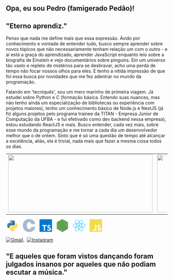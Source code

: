 ## Opa, eu sou Pedro (famigerado Pedão)!

## "Eterno aprendiz."
Penso que nada me define mais que essa expressão. Ávido por conhecimento e vontade de entender tudo, busco sempre aprender sobre novos tópicos que não necessariamente tenham relação um com o outro - e aí está a graça do aprendizado, aprender JavaScript enquanto leio sobre a biografia de Einstein e vejo documentários sobre pinguins. Em um universo tão vasto e repleto de mistérios para se desbravar, acho uma perda de tempo não focar nossos olhos para eles. E tenho a nítida impressão de que foi essa busca por novidades que me fez adentrar no mundo da programação. 

Falando em 'tecniquês', sou um mero marinho de primeira viagem. Já estudei sobre Python e C (formação básica. Entendo suas nuances, mas não tenho ainda um especialização de bibliotecas ou experiência com projetos maiores), tenho um conhecimento básico de Node.js e NestJS (já fiz alguns projetos pelo programa trainee da TITAN - Empresa Júnior de Computação da UFBA - e fui efetivado como dev backend nessa empresa), estou estudando ReactJS e mais. Busco entender, cada vez mais, sobre esse mundo da programação e me tornar a cada dia um desenvolvedor melhor que o de ontem. Sinto que é só uma questão de tempo até alcançar a excelência, aliás, ela é trivial, nada mais que fazer a mesma coisa todos os dias.

<table>
  <tr>
    <td>
      <img 
        src="https://github-readme-stats.vercel.app/api?username=pedrohpmsdev&show_icons=true&theme=dracula" 
        width="450" height="180" 
        style="object-fit: contain;"
      />
    </td>
    <td>
      <img 
        src="https://github-readme-stats.vercel.app/api/top-langs/?username=pedrohpmsdev&layout=compact&theme=dracula" 
        width="450" height="180" 
        style="object-fit: contain;"
      />
    </td>
  </tr>
</table>

<img src="https://raw.githubusercontent.com/devicons/devicon/master/icons/python/python-original.svg" alt="Python" width="40" height="40" style="vertical-align:middle;"/> <img src="https://raw.githubusercontent.com/devicons/devicon/master/icons/c/c-original.svg" alt="C" width="40" height="40" style="vertical-align:middle; margin-left:8px;"/> <img 
                                                                                                                                                                                                               src="https://raw.githubusercontent.com/devicons/devicon/master/icons/typescript/typescript-plain.svg" alt="Typescript" width="40" height="40" style="vertical-align:middle; margin-left:8px;"/> <img
                                                                                                                                                                                                                                                                                                                                                                                                                 src="https://raw.githubusercontent.com/devicons/devicon/master/icons/nodejs/nodejs-plain.svg" alt="Nodejs" width="40" height="40" style="vertical-align:middle; margin-left:8px;"/> <img 
                                                                                                                                                                                                                                                                                                                                                                                                                                                                                                                                                                                                           src="https://raw.githubusercontent.com/devicons/devicon/master/icons/react/react-original.svg" alt="Reactjs" width="40" height="40" style="vertical-align:middle; margin-left:8px;"/> <img  src="https://raw.githubusercontent.com/devicons/devicon/master/icons/javascript/javascript-plain.svg" alt="JavaScript" width="40" height="40" style="vertical-align:middle; margin-left:8px;"/>

<a href="mailto:pedrokhpms@gmail.com" target="_blank">
  <img src="https://img.shields.io/badge/Gmail-D14836?style=for-the-badge&logo=gmail&logoColor=white" alt="Gmail" height="28" style="vertical-align:middle;" />
</a>

<a href="https://www.instagram.com/pedroh.pms/" target="_blank">
  <img src="https://img.shields.io/badge/Instagram-E4405F?style=for-the-badge&logo=instagram&logoColor=white" alt="Instagram" height="28" style="vertical-align:middle; margin-left:8px;" />
</a>


          




## "E aqueles que foram vistos dançando foram julgados insanos por aqueles que não podiam escutar a música."
